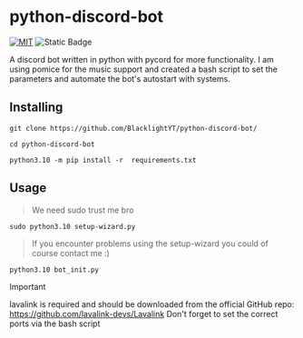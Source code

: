 # python-discord-bot
[![MIT](https://img.shields.io/github/license/BlacklightYT/python-discord-bot?color=a3425d)](https://github.com/BlacklightYT/python-discord-bot/blob/main/LICENSE) ![Static Badge](https://img.shields.io/badge/python-3.10-brightgreen?style=flat&logo=python)

A discord bot written in python with pycord for more functionality.
I am using pomice for the music support and created a bash script 
to set the parameters and automate the bot's autostart with systems.

## Installing
``` 
git clone https://github.com/BlacklightYT/python-discord-bot/
```
```
cd python-discord-bot
```
```
python3.10 -m pip install -r  requirements.txt
```

## Usage
> We need sudo trust me bro
```
sudo python3.10 setup-wizard.py
```
> If you encounter problems using the setup-wizard you could of course contact me :)


```
python3.10 bot_init.py
```

> [!IMPORTANT]
> lavalink is required and should be downloaded from the official GitHub repo: 
> https://github.com/lavalink-devs/Lavalink
> Don't forget to set the correct ports via the bash script
